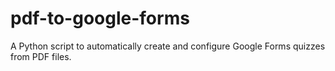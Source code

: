 # pdf-to-google-forms
A Python script to automatically create and configure Google Forms quizzes from PDF files.
